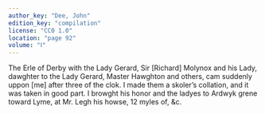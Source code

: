 ```yaml
---
author_key: "Dee, John"
edition_key: "compilation"
license: "CC0 1.0"
location: "page 92"
volume: "Ⅰ"
---
```

The Erle of Derby with the Lady Gerard, Sir [Richard] Molynox and his Lady,
dawghter to the Lady Gerard, Master Hawghton and others, cam suddenly uppon
[me] after three of the clok. I made them a skoler’s collation, and it was
taken in good part. I browght his honor and the ladyes to Ardwyk grene toward
Lyme, at Mr. Legh his howse, 12 myles of, &c.
